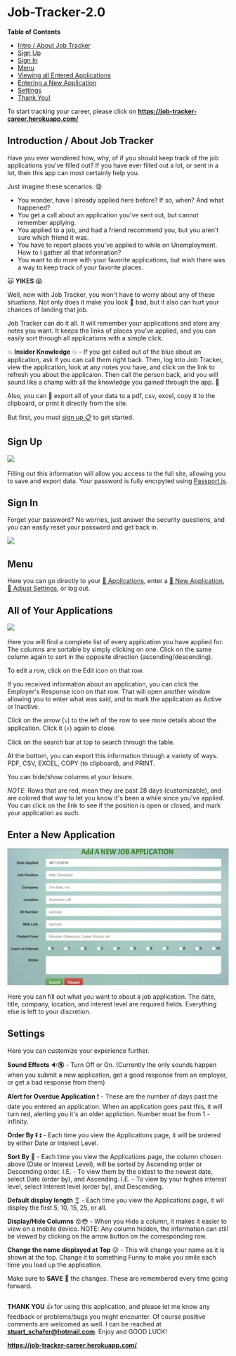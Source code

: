 # Job-Tracker-2.0 #

**Table of Contents**
- [Intro / About Job Tracker](#intro)
- [Sign Up](#signup)
- [Sign In](#signin)
- [Menu](#menu)
- [Viewing all Entered Applications](#jobs)
- [Entering a New Application](#new)
- [Settings](#settings)
- [Thank You!](#thankyou)


To start tracking your career, please click on **https://job-tracker-career.herokuapp.com/**

<a name="intro"></a>
## Introduction / About Job Tracker ##
Have you ever wondered how, why, of if you should keep track of the job applications you've filled out?  If you have ever filled out a lot, or sent in a lot, then this app can most certainly help you.

Just imagine these scenarios: :anguished:
- You wonder, have I already applied here before?  If so, when?  And what happened?
- You get a call about an application you've sent out, but cannot remember applying.
- You applied to a job, and had a friend recommend you, but you aren't sure which friend it was.
- You have to report places you've applied to while on Unemployment.  How to I gather all that information?
- You want to do more with your favorite applications, but wish there was a way to keep track of your favorite places.

:scream_cat: **YIKES** :scream:

Well, now with Job Tracker, you won't have to worry about any of these situations.  Not only does it make you look :poop: bad, but it also can hurt your chances of landing that job.

Job Tracker can do it all.  It will remember your applications and store any notes you want.  It keeps the links of places you've applied, and you can easily sort through all applications with a simple click.

:collision: **Insider Knowledge** :collision: - If you get called out of the blue about an application, ask if you can call them right back.  Then, log into Job Tracker, view the application, look at any notes you have, and click on the link to refresh you about the applicaion.  Then call the person back, and you will sound like a champ with all the knowledge you gained through the app. :clap:

Also, you can :rocket: export all of your data to a pdf, csv, excel, copy it to the clipboard, or print it directly from the site.

But first, you must [sign up :clipboard:](#signup) to get started.

<a name="signup"></a>
## Sign Up ##
![](public/assets/images/signup.gif)

Filling out this information will allow you access to the full site, allowing you to save and export data.  Your password is fully encrpyted using [Passport.js](http://www.passportjs.org/).

<a name="signin"></a>
## Sign In ##
Forget your password?  No worries, just answer the security questions, and you can easily reset your password and get back in.

![](public/assets/images/signin2.gif)

<a name="menu"></a>
## Menu ##
Here you can go directly to your [:page_facing_up: Applications](#jobs), enter a [:card_index: New Application](#new), [:link: Adjust Settings](#settings), or log out.

<a name="jobs"></a>
## All of Your Applications ##
![](public/assets/images/job2.gif)

Here you will find a complete list of every application you have applied for.  The columns are sortable by simply clicking on one. Click on the same column again to sort in the opposite direction (ascending/descending).

To edit a row, click on the Edit icon on that row.

If you received information about an application, you can click the Employer's Response icon on that row.  That will open another window allowing you to enter what was said, and to mark the application as Active or Inactive.

Click on the arrow (:arrow_heading_down:) to the left of the row to see more details about the application. Click it (:arrow_heading_up:) again to close.

Click on the search bar at top to search through the table.

At the bottom, you can export this information through a variety of ways. PDF, CSV, EXCEL, COPY (to clipboard), and PRINT.

You can hide/show columns at your leisure.

*NOTE*: Rows that are red, mean they are past 28 days (customizable), and are colored that way to let you know it's been a while since you've applied.  You can click on the link to see if the position is open or closed, and mark your application as such.

<a name="new"></a>
## Enter a New Application ##
![](public/assets/images/new.png)

Here you can fill out what you want to about a job application.  The date, title, company, location, and interest level are required fields.  Everything else is left to your discretion.

<a name="settings"></a>
## Settings ##
Here you can customize your experience further.

**Sound Effects** :sound::mute: - Turn Off or On.  (Currently the only sounds happen when you submit a new application, get a good response from an employer, or get a bad response from them)

**Alert for Overdue Application** :exclamation: - These are the number of days past the date you entered an application.  When an application goes past this, it will turn red, alerting you it's an older appliction.  Number must be from 1 - infinity.

**Order By** :arrow_double_down::arrow_double_up: - Each time you view the Applications page, it will be ordered by either Date or Interest Level.

**Sort By** :twisted_rightwards_arrows: - Each time you view the Applications page, the column chosen above (Date or Interest Level), will be sorted by Ascending order or Descending order.
I.E. - To view them by the oldest to the newest date, select Date (order by), and Ascending.
I.E. - To view by your highes interest level, select Interest level (order by), and Descending.

**Default display length** :arrow_up_down: - Each time you view the Applications page, it wil displey the first 5, 10, 15, 25, or all.

**Display/Hide Columns** :dizzy_face::flushed: - When you Hide a column, it makes it easier to view on a mobile device.  NOTE: Any column hidden, the information can still be viewed by clicking on the arrow button on the corresponding row.

**Change the name displayed at Top** :stuck_out_tongue_winking_eye: - This will change your name as it is shown at the top.  Change it to something Funny to make you smile each time you load up the application.

Make sure to **SAVE** :floppy_disk: the changes.  These are remembered every time going forward.

## ##
<a name="thankyou"></a>
**THANK YOU** :thumbsup: for using this application, and please let me know any feedback or problems/bugs you might encounter.  Of course positive comments are welcomed as well.  I can be reached at **stuart_schafer@hotmail.com**.  Enjoy and GOOD LUCK!

**https://job-tracker-career.herokuapp.com/**